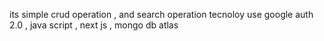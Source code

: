 its simple crud operation , and search operation
tecnoloy use google auth 2.0 , java script , next js , mongo db atlas
